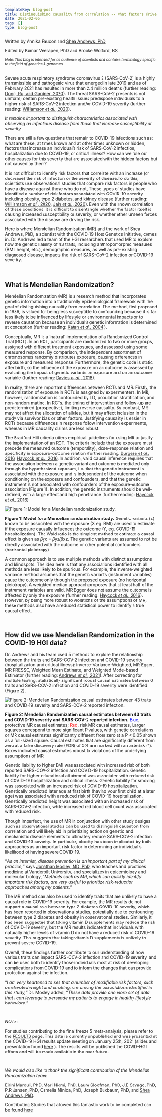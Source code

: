 ```yaml
---
templateKey: blog-post
title: Distinguishing causality from correlation -- What factors drive SARS-CoV-2 infection and Covid-19 Severity?
date: 2021-02-05
tags: []
type: blog-post
---
```

Written by Annika Faucon and [Shea Andrews, PhD](mailto:shea.andrews@mssm.edu)

Edited by Kumar Veerapen, PhD and Brooke Wolford, BS

<small>
<em>
Note: This blog is intended for an audience of scientists and contains terminology specific to the field of genetics & genomics.
</em>
</small>
<br/>
<br/>

Severe acute respiratory syndrome coronavirus 2 (SARS-CoV-2) is a highly transmissible and pathogenic virus that emerged in late 2019 and as of February 2021 has resulted in more than 2.4 million deaths (further reading: [Dong, Ru, and Gardner, 2020](https://www.thelancet.com/journals/laninf/article/PIIS1473-3099(20)30120-1/fulltext)). The threat SARS-CoV-2 presents is not uniform; certain pre-existing health issues predispose individuals to a higher risk of SARS-CoV-2 infection and/or COVID-19 severity (further reading: [Williamson _et al._, 2020](https://www.nature.com/articles/s41586-020-2521-4)).

_It remains important to distinguish characteristics associated with observing an infectious disease from those that increase susceptibility or severity._  

There are still a few questions that remain to COVID-19 infections such as: what are these, at times known and at other times unknown or hidden, factors that increase an individual’s risk of SARS-CoV-2 infection, hospitalization due to COVID-19, or critical illness? How can we rule out other causes for this severity that are associated with the hidden factors but not caused by them?

It is not difficult to identify risk factors that correlate with an increase (or decrease) the risk of infection or the severity of disease.To do this, scientists use observational studies that compare risk factors in people who have a disease against those who do not, These types of studies have identified a number of risk factors associated with COVID-19 severity including obesity, type 2 diabetes, and kidney disease (further reading: [Williamson _et al._, 2020](https://www.nature.com/articles/s41586-020-2521-4), [Jain _et al._, 2020](https://www.ncbi.nlm.nih.gov/pmc/articles/PMC7246302/)). Even with the known correlation of these conditions, it is difficult to disentangle whether the factor itself is causing increased susceptibility or severity, or whether other unseen forces associated with the disease are driving the risk.


Here is where Mendelian Randomization (MR) and the work of Shea Andrews, PhD, a scientist with the COVID-19 Host Genetics Initiative, comes in. Dr. Andrews led a team of the HGI researchers that used MR to explore how the genetic liability of 43 traits, including anthropomorphic measures (BMI, height, etc.), demographic measures, as well as pre-existing diagnosed disease, impacts the risk of SARS-CoV-2 infection or COVID-19 severity.

<br/>

## What is Mendelian Randomization?

Mendelian Randomization (MR) is a research method that incorporates genetic information into a traditionally epidemiological framework with the goal of distinguishing causality from correlation. The method, first proposed in 1986, is valued for being less susceptible to confounding because it is far less likely to be influenced by lifestyle or environmental impacts or to reverse causation because an individual’s genetic information is determined at conception (further reading: [Katan _et al._, 2004](https://academic.oup.com/ije/article/33/1/9/668268) ).

Conceptually, MR is a ‘natural’ implementation of a Randomized Control Trial (RCT). In an RCT, participants are randomized to two or more groups, assigned with different treatment exposures, and assessed using some measured response. By comparison, the independent assortment of chromosomes randomly distributes exposure, causing differences in exposure and measured response. Furthermore, the genetic code is static after birth, so the influence of the exposure on an outcome is assessed by evaluating the impact of genetic variants on exposure and on an outcome variable (further reading: [Davies _et al._, 2018](https://doi.org/10.1136/bmj.k601)).


In reality, there are important differences between RCTs and MR. Firstly, the randomization of exposure in RCTs is assigned by experimenters. In MR, however, randomization is confounded by LD, population stratification, and non-random mating. In RCTs, the timing of intervention and follow-up are predetermined (prospective), limiting reverse causality. By contrast, MR may not affect the allocation of alleles, but it may affect inclusion in the study via survivor bias or other factors. Justifying causality is easier in RCTs because differences in response follow intervention experiments, whereas in MR causality claims are less robust.

The Bradford Hill criteria offers empirical guidelines for using MR to justify the implementation of an RCT. The criteria include that the exposure must precede the measured outcome (temporality), dose-response relation and specificity in exposure-outcome relation (further reading: [Burgess _et al._, 2016](https://www.ncbi.nlm.nih.gov/pmc/articles/PMC4687951/), [Haycock _et al._, 2016](https://pubmed.ncbi.nlm.nih.gov/26961927/). In addition, valid causal inference requires that the association between a genetic variant and outcome is mediated only through the hypothesized exposure, i.e. that the genetic instrument is associated with the exposure and is independent of the outcome when conditioning on the exposure and confounders, and that the genetic instrument is not associated with confounders of the exposure-outcome association (Figure 1). In addition, the genetic instruments should be well-defined, with a large effect and high penetrance  (further reading: [Haycock _et al._, 2016](https://pubmed.ncbi.nlm.nih.gov/26961927/)).

![Figure 1: Model for a Mendelian randomization study.](/img/mr-post_fig1.png)

<figcaption class="manual-md-inline-caption">
<strong>Figure 1: Model for a Mendelian randomization study.</strong> Genetic variants (z) known to be associated with the exposure (X eg. BMI) are used to estimate if the exposure causally influences the outcome (Y, eg. COVID-19 hospitalization). The Wald ratio is the simplest method to estimate a causal effect is given as 𝛽yx = 𝛽yz/𝛽xz. The genetic variants are assumed to not be directly associated with the outcome or other potential confounders (horizontal pleiotropy)
</figcaption>

A common approach is to use multiple methods with distinct assumptions and blindspots. The idea here is that any associations identified with all methods are less likely to be spurious. For example, the inverse-weighted variance method assumes that the genetic variants (instrument variables) cause the outcome only through the proposed exposure (no horizontal pleiotropy). A weighted median approach proposes that at least half of the instrument variables are valid. MR Egger does not assume the outcome is affected by only the exposure (further reading: [Haycock _et al._, 2016](https://pubmed.ncbi.nlm.nih.gov/26961927/)). However, by being more robust to violations of the assumptions of MR, these methods also have a reduced statistical power to identify a true causal effect.

<br/>

## How did we use Mendelian Randomization in the COVID-19 HGI data?

Dr. Andrews and his team used 5 methods to explore the relationship between the traits and SARS-COV-2 infection and COVID-19 severity (hospitalization and critical illness): Inverse-Variance-Weighted, MR Egger, MR PRESSO, Weighted Mean Estimate, and Weighted Mode-based Estimator (further reading: [Andrews _et al._, 2021](https://pubmed.ncbi.nlm.nih.gov/32996171/)). After correcting for multiple testing, statistically significant robust causal estimates between 6 traits and SARS-COV-2 infection and COVID-19 severity were identified (Figure 2).

![Figure 2: Mendelian Randomization causal estimates between 43 traits and COVID-19 severity and SARS-COV-2 reported infection.](/img/mr-post_fig2.png)

<figcaption class="manual-md-inline-caption">
<strong>Figure 2: Mendelian Randomization causal estimates between 43 traits and COVID-19 severity and SARS-COV-2 reported infection.</strong> <span style="color: blue;">Blue</span>, protective MR causal estimates; <span style="color: red;">Red</span>, risk MR causal estimates, Larger squares correspond to more significant P values, with genetic correlations or MR causal estimates significantly different from zero at a P < 0.05 shown as a full-sized square. Causal estimates that are significantly different from zero at a false discovery rate (FDR) of 5% are marked with an asterisk (*). Boxes indicated causal estimates robust to violations of the underlying assumptions of MR.
</figcaption>

Genetic liability to higher BMI was associated with increased risk of both reported SARS-COV-2 infection and COVID-19 hospitalization. Genetic liability for higher educational attainment was associated with reduced risk of COVID-19 hospitalization and critical illness. Genetic liability for smoking was associated with an increased risk of COVID-19 hospitalization. Genetically predicted later age at first birth (having your first child at a later age) was associated with a reduced risk of COVID-19 hospitalization. Genetically predicted height was associated with an increased risk of SARS-COV-2 infection, while increased red blood cell count was associated with reduced risk.

Though imperfect, the use of MR in conjunction with other study designs such as observational studies can be used to distinguish causation from correlation and will likely aid in prioritizing action on genetic and mechanistic disease elements to ultimately reduce SARS-COV-2 infection and COVID-19 severity. In particular, obesity has been implicated by both approaches as an important risk factor in determining an individual’s likelihood of having severe COVID-19.

“_As an internist, disease prevention is an important part of my clinical practice,_” says [Jonathan Mosley, MD, PhD](https://medicine.vumc.org/person/jonathan-d-mosley-md-phd), who teaches and practices medicine at Vanderbilt University, and specializes in epidemiology and molecular biology, “_Methods such as MR, which can quickly identify important risk factors, are very useful to prioritize risk-reduction approaches among my patients._”

The MR method can also be used to identify traits that are unlikely to have a causal role in COVID-19 severity. For example, the MR results do not support a causal role between type 2 diabetes COVID-19 severity, which has been reported in observational studies, potentially due to confounding between type 2 diabetes and obesity in observational studies. Similarly, it has been suggested that taking vitamin D supplements may reduce the risk of COVID-19 severity, but the MR results indicate that individuals with naturally higher levels of vitamin D do not have a reduced risk of COVID-19 severity. This suggests that taking vitamin D supplements is unlikely to prevent severe COVID-19.

Overall, these findings further contribute to our understanding of how various traits can impact SARS-COV-2 infection and COVID-19 severity, and can be used both to identify those individuals most at risk of developing complications from COVID-19 and to inform the changes that can provide protection against the infection.

“_I am very heartened to see that a number of modifiable risk factors, such as elevated weight and smoking, are among the associations identified in this study,_” Dr. Mosley added, “_These data provide one more set of data that I can leverage to persuade my patients to engage in healthy lifestyle behaviors._”

<br/>

*_NOTE_*:

For studies contributing to the final freeze 5 meta-analysis, please refer to the [RESULTS](https://www.covid19hg.org/results/r5) page. This data is currently unpublished and was presented at the COVID-19 HGI results update  meeting on January 25th, 2021 (slides and presentation found [here](https://www.covid19hg.org/blog/2021-01-29-january-25-2021-meeting) ). The results will be published the COVID-HGI efforts and will be made available in the near future.

<br/>

*We would also like to thank the significant contribution of the _Mendelian Randomization team_*:

Eirini Marouli, PhD, Mari Niemi, PhD, Laura Sloofman, PhD, J.E Savage, PhD, P.R Jansen, PhD, Camelia Minica, PhD, Joseph Buxbaum, PhD, and [Shea Andrews, PhD](mailto:shea.andrews@mssm.edu).


Contributing Studies that allowed this fantastic work to be completed can be found [here](https://www.covid19hg.org/acknowledgements/)
